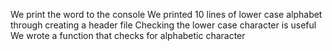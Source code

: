 We print the word to the console
We printed 10 lines of lower case alphabet through creating a header file
Checking the lower case character is useful
We wrote a function that checks for alphabetic character
